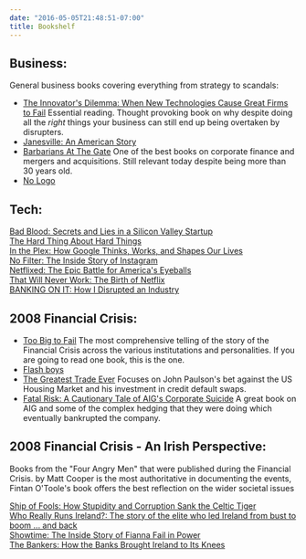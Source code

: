 ```yaml
---
date: "2016-05-05T21:48:51-07:00"
title: Bookshelf
---
```

## Business:
General business books covering everything from strategy to scandals:


* [The Innovator's Dilemma: When New Technologies Cause Great Firms to Fail](https://read.amazon.co.uk/kp/embed?asin=B012BLTM6I&preview=newtab&linkCode=kpe&ref_=cm_sw_r_kb_dp_mr38FbRSNZ27V)  Essential reading. Thought provoking book on why despite doing all the *right* things your business can still end up being overtaken by disrupters.
* [Janesville: An American Story](https://read.amazon.co.uk/kp/embed?asin=B01N6KP70L&preview=newtab&linkCode=kpe&ref_=cm_sw_r_kb_dp_mzH8FbHNT0VQA)  
* [Barbarians At The Gate](https://read.amazon.co.uk/kp/embed?asin=B000FC10QG&preview=newtab&linkCode=kpe&ref_=cm_sw_r_kb_dp_jBH8FbSVT072B)  One of the best books on corporate finance and mergers and acquisitions. Still relevant today despite being more than 30 years old.  
* [No Logo](https://www.amazon.co.uk/No-Logo-Naomi-Klein/dp/000734077X/ref=sr_1_1?dchild=1&keywords=no+logo&qid=1609790220&quartzVehicle=45-609&replacementKeywords=no&rnid=1642204031&s=books&sr=1-1)

## Tech:
[Bad Blood: Secrets and Lies in a Silicon Valley Startup](https://read.amazon.co.uk/kp/embed?asin=B07BW911F7&preview=newtab&linkCode=kpe&ref_=cm_sw_r_kb_dp_cHH8FbKRRS00Z)  
[The Hard Thing About Hard Things](https://read.amazon.co.uk/kp/embed?asin=B00DQ845EA&preview=newtab&linkCode=kpe&ref_=cm_sw_r_kb_dp_JHH8FbQPQYG8G)  
[In the Plex: How Google Thinks, Works, and Shapes Our Lives](https://read.amazon.co.uk/kp/embed?asin=B00ALYPFDW&preview=newtab&linkCode=kpe&ref_=cm_sw_r_kb_dp_hIH8FbP9X1GEW)  
[No Filter: The Inside Story of Instagram](https://read.amazon.co.uk/kp/embed?asin=B082NMDBR7&preview=newtab&linkCode=kpe&ref_=cm_sw_r_kb_dp_rGH8FbGP3Z7HS)  
[Netflixed: The Epic Battle for America's Eyeballs](https://read.amazon.co.uk/kp/embed?asin=B007X5ZE4W&preview=newtab&linkCode=kpe&ref_=cm_sw_r_kb_dp_9JH8FbEJYDJ5D)  
[That Will Never Work: The Birth of Netflix](https://read.amazon.co.uk/kp/embed?asin=B07QRVWBX2&preview=newtab&linkCode=kpe&ref_=cm_sw_r_kb_dp_eKH8Fb4WJ3Z99)  
[BANKING ON IT: How I Disrupted an Industry](https://read.amazon.co.uk/kp/embed?asin=B084H6N2GS&preview=newtab&linkCode=kpe&ref_=cm_sw_r_kb_dp_BJH8FbB4SBTC1)  

## 2008 Financial Crisis:

* [Too Big to Fail](https://read.amazon.co.uk/kp/embed?asin=B002VNFNZ6&preview=newtab&linkCode=kpe&ref_=cm_sw_r_kb_dp_0BH8FbJ66P7W9)  The most comprehensive telling of the story of the Financial Crisis across the various institutations and personalities. If you are going to read one book, this is the one.  
* [Flash boys](https://read.amazon.co.uk/kp/embed?asin=B00I9PVKKC&preview=newtab&linkCode=kpe&ref_=cm_sw_r_kb_dp_yCH8Fb0XT5SMA)  
* [The Greatest Trade Ever](https://read.amazon.co.uk/kp/embed?asin=B003AYZBJ8&preview=newtab&linkCode=kpe&ref_=cm_sw_r_kb_dp_SCH8FbWCG8T72)  Focuses on John Paulson's bet against the US Housing Market and his investment in credit default swaps.
* [Fatal Risk: A Cautionary Tale of AIG's Corporate Suicide](https://read.amazon.co.uk/kp/embed?asin=B004NSVH70&preview=newtab&linkCode=kpe&ref_=cm_sw_r_kb_dp_SDH8FbCZQHDDB)  A great book on AIG and some of the complex hedging that they were doing which eventually bankrupted the company.

## 2008 Financial Crisis - An Irish Perspective:

Books from the "Four Angry Men" that were published during the Financial Crisis. by Matt Cooper is the most authoritative in documenting the events, Fintan O'Toole's book offers the best reflection on the wider societal issues

[Ship of Fools: How Stupidity and Corruption Sank the Celtic Tiger](https://read.amazon.co.uk/kp/embed?asin=B002YOKTGA&preview=newtab&linkCode=kpe&ref_=cm_sw_r_kb_dp_3NH8FbFC8NN5S)  
[Who Really Runs Ireland?: The story of the elite who led Ireland from bust to boom ... and back](https://read.amazon.co.uk/kp/embed?asin=B002TJLEUU&preview=newtab&linkCode=kpe&ref_=cm_sw_r_kb_dp_COH8FbJJC9R34)  
[Showtime: The Inside Story of Fianna Fail in Power](https://read.amazon.co.uk/kp/embed?asin=B002XHNMLW&preview=newtab&linkCode=kpe&ref_=cm_sw_r_kb_dp_mPH8Fb1B0TFN6)  
[The Bankers: How the Banks Brought Ireland to Its Knees](https://read.amazon.co.uk/kp/embed?asin=B002VZGOHK&preview=newtab&linkCode=kpe&ref_=cm_sw_r_kb_dp_RPH8FbZK57GPA)  